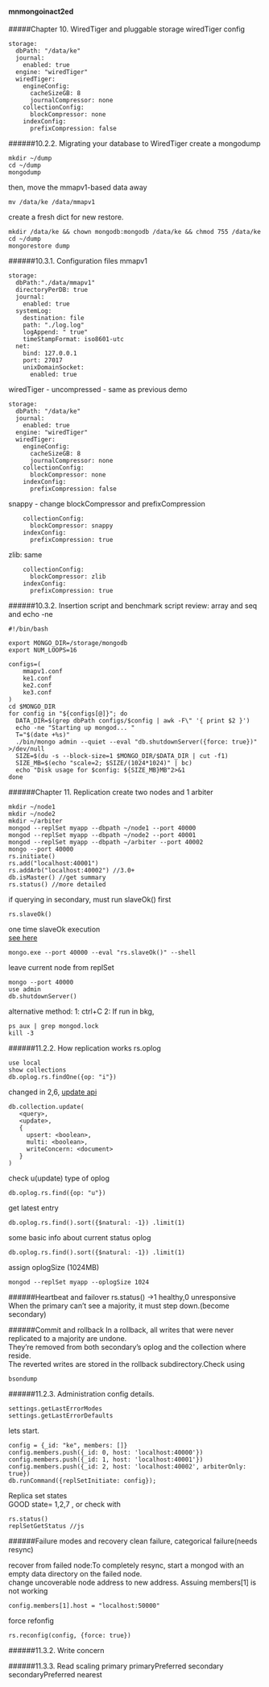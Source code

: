 #### mnmongoinact2ed
#####Chapter 10. WiredTiger and pluggable storage
wiredTiger config
```
storage:
  dbPath: "/data/ke"
  journal:
    enabled: true
  engine: "wiredTiger"
  wiredTiger:
    engineConfig:
      cacheSizeGB: 8
      journalCompressor: none
    collectionConfig:
      blockCompressor: none
    indexConfig:
      prefixCompression: false
```
######10.2.2. Migrating your database to WiredTiger
create a mongodump
```
mkdir ~/dump
cd ~/dump
mongodump
```
then, move the mmapv1-based data away
```
mv /data/ke /data/mmapv1
```

create a fresh dict for new restore.
```
mkdir /data/ke && chown mongodb:mongodb /data/ke && chmod 755 /data/ke
cd ~/dump
mongorestore dump
```
######10.3.1. Configuration files
mmapv1
```
storage:
  dbPath:"./data/mmapv1"
  directoryPerDB: true
  journal:
    enabled: true
  systemLog:
    destination: file
    path: "./log.log"
    logAppend: " true"
    timeStampFormat: iso8601-utc
  net:
    bind: 127.0.0.1
    port: 27017
    unixDomainSocket:
      enabled: true
```
wiredTiger - uncompressed - same as previous demo
```
storage:
  dbPath: "/data/ke"
  journal:
    enabled: true
  engine: "wiredTiger"
  wiredTiger:
    engineConfig:
      cacheSizeGB: 8
      journalCompressor: none
    collectionConfig:
      blockCompressor: none
    indexConfig:
      prefixCompression: false
```
snappy - change blockCompressor and prefixCompression
```
    collectionConfig:
      blockCompressor: snappy
    indexConfig:
      prefixCompression: true
```
zlib: same
```
    collectionConfig:
      blockCompressor: zlib
    indexConfig:
      prefixCompression: true
```
######10.3.2. Insertion script and benchmark script
review: array and seq and echo -ne
```
#!/bin/bash

export MONGO_DIR=/storage/mongodb
export NUM_LOOPS=16

configs=(
    mmapv1.conf
    ke1.conf
    ke2.conf
    ke3.conf
)
cd $MONGO_DIR
for config in "${configs[@]}"; do
  DATA_DIR=$(grep dbPath configs/$config | awk -F\" '{ print $2 }')
  echo -ne "Starting up mongod... "
  T="$(date +%s)"
  ./bin/mongo admin --quiet --eval "db.shutdownServer({force: true})" >/dev/null
  SIZE=$(du -s --block-size=1 $MONGO_DIR/$DATA_DIR | cut -f1)
  SIZE_MB=$(echo "scale=2; $SIZE/(1024*1024)" | bc)
  echo "Disk usage for $config: ${SIZE_MB}MB"2>&1
done
```

######Chapter 11. Replication
create two nodes and 1 arbiter
```
mkdir ~/node1
mkdir ~/node2
mkdir ~/arbiter
mongod --replSet myapp --dbpath ~/node1 --port 40000
mongod --replSet myapp --dbpath ~/node2 --port 40001
mongod --replSet myapp --dbpath ~/arbiter --port 40002
mongo --port 40000
rs.initiate()
rs.add("localhost:40001")
rs.addArb("localhost:40002") //3.0+
db.isMaster() //get summary
rs.status() //more detailed
```
if querying in secondary, must run slaveOk() first
```
rs.slaveOk()
```
one time slaveOk execution  
[see here](http://stackoverflow.com/questions/33366182/how-to-set-rs-slaveok-in-secondary-mongodb-servers-in-replicaset-via-commandli)
```
mongo.exe --port 40000 --eval "rs.slaveOk()" --shell
```

leave current node from replSet
```
mongo --port 40000
use admin
db.shutdownServer()
```
alternative method: 1: ctrl+C 2: If run in bkg,
```
ps aux | grep mongod.lock
kill -3
```
######11.2.2. How replication works
rs.oplog
```
use local
show collections
db.oplog.rs.findOne({op: "i"})
```
changed in 2,6, [update api](https://docs.mongodb.com/manual/reference/method/db.collection.update/)
```
db.collection.update(
   <query>,
   <update>,
   {
     upsert: <boolean>,
     multi: <boolean>,
     writeConcern: <document>
   }
)
```
check u(update) type of oplog
```
db.oplog.rs.find({op: "u"})
```

get latest entry
```
db.oplog.rs.find().sort({$natural: -1}) .limit(1)
```
some basic info about current status oplog
```
db.oplog.rs.find().sort({$natural: -1}) .limit(1)
```
assign oplogSize (1024MB)
```
mongod --replSet myapp --oplogSize 1024
```
######Heartbeat and failover
rs.status() ->1 healthy,0 unresponsive  
When the primary can’t see a majority, it must step down.(become secondary)  

######Commit and rollback
In a rollback, all writes that were never replicated to a majority are undone.  
They’re removed from both secondary’s oplog and the collection where reside.  
The reverted writes are stored in the rollback subdirectory.Check using
```
bsondump
```
######11.2.3. Administration
config details.
```
settings.getLastErrorModes 
settings.getLastErrorDefaults
```

lets start.
```
config = {_id: "ke", members: []}
config.members.push({_id: 0, host: 'localhost:40000'})
config.members.push({_id: 1, host: 'localhost:40001'})
config.members.push({_id: 2, host: 'localhost:40002', arbiterOnly: true})
db.runCommand({replSetInitiate: config});
```
Replica set states  
GOOD state= 1,2,7  , or check with
```
rs.status()
replSetGetStatus //js
```
######Failure modes and recovery
clean failure, categorical failure(needs resync)  

recover from failed node:To completely resync, start a mongod with an empty data directory on the failed node.  
change uncoverable node address to new address. Assuing members[1] is not working 
```
config.members[1].host = "localhost:50000"
```

force refonfig
```
rs.reconfig(config, {force: true})
```
######11.3.2. Write concern

######11.3.3. Read scaling
primary primaryPreferred secondary secondaryPreferred nearest
